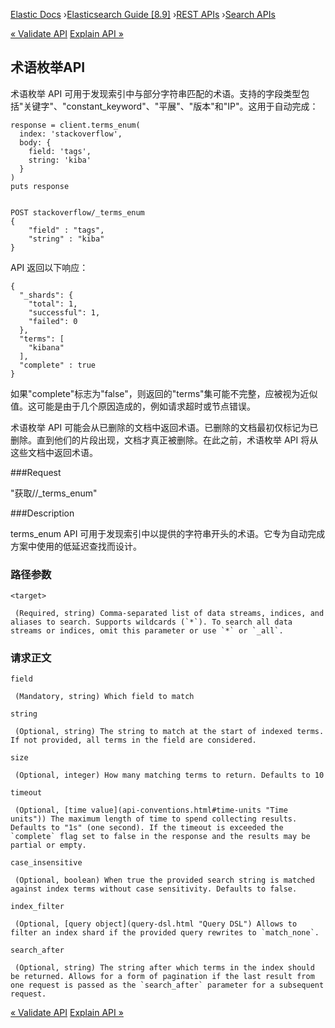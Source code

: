 

[Elastic Docs](/guide/) ›[Elasticsearch Guide [8.9]](index.md) ›[REST
APIs](rest-apis.md) ›[Search APIs](search.md)

[« Validate API](search-validate.md) [Explain API »](search-explain.md)

## 术语枚举API

术语枚举 API 可用于发现索引中与部分字符串匹配的术语。支持的字段类型包括"关键字"、"constant_keyword"、"平展"、"版本"和"IP"。这用于自动完成：

    
    
    response = client.terms_enum(
      index: 'stackoverflow',
      body: {
        field: 'tags',
        string: 'kiba'
      }
    )
    puts response
    
    
    POST stackoverflow/_terms_enum
    {
        "field" : "tags",
        "string" : "kiba"
    }

API 返回以下响应：

    
    
    {
      "_shards": {
        "total": 1,
        "successful": 1,
        "failed": 0
      },
      "terms": [
        "kibana"
      ],
      "complete" : true
    }

如果"complete"标志为"false"，则返回的"terms"集可能不完整，应被视为近似值。这可能是由于几个原因造成的，例如请求超时或节点错误。

术语枚举 API 可能会从已删除的文档中返回术语。已删除的文档最初仅标记为已删除。直到他们的片段出现，文档才真正被删除。在此之前，术语枚举 API 将从这些文档中返回术语。

###Request

"获取/<target>/_terms_enum"

###Description

terms_enum API 可用于发现索引中以提供的字符串开头的术语。它专为自动完成方案中使用的低延迟查找而设计。

### 路径参数

`<target>`

     (Required, string) Comma-separated list of data streams, indices, and aliases to search. Supports wildcards (`*`). To search all data streams or indices, omit this parameter or use `*` or `_all`. 

### 请求正文

`field`

     (Mandatory, string) Which field to match 

`string`

     (Optional, string) The string to match at the start of indexed terms. If not provided, all terms in the field are considered. 

`size`

     (Optional, integer) How many matching terms to return. Defaults to 10 

`timeout`

     (Optional, [time value](api-conventions.html#time-units "Time units")) The maximum length of time to spend collecting results. Defaults to "1s" (one second). If the timeout is exceeded the `complete` flag set to false in the response and the results may be partial or empty. 

`case_insensitive`

     (Optional, boolean) When true the provided search string is matched against index terms without case sensitivity. Defaults to false. 

`index_filter`

     (Optional, [query object](query-dsl.html "Query DSL") Allows to filter an index shard if the provided query rewrites to `match_none`. 

`search_after`

     (Optional, string) The string after which terms in the index should be returned. Allows for a form of pagination if the last result from one request is passed as the `search_after` parameter for a subsequent request. 

[« Validate API](search-validate.md) [Explain API »](search-explain.md)
